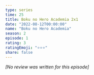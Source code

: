 ```yaml
---
type: series
time: 25
title: Boku no Hero Academia 2x1
date: "2022-08-12T00:00:00"
name: "Boku no Hero Academia"
season: 2
episode: 1
rating: 3
ratingEmoji: "⭐️⭐️⭐️"
share: false
---
```


_[No review was written for this episode]_
